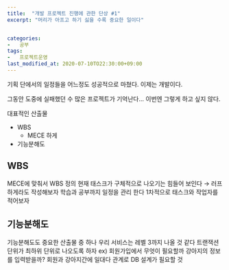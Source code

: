 ```yaml
---
title:  "개발 프로젝트 진행에 관한 단상 #1"
excerpt: "머리가 아프고 하기 싫을 수록 중요한 일이다"


categories:
-   공부
tags:
-   프로젝트운영
last_modified_at: 2020-07-10TO22:30:00+09:00
---
```


기획 단에서의 일정들을 어느정도 성공적으로 마쳤다.
이제는 개발이다.

그동안 도중에 실패했던 수 많은 프로젝트가 기억난다...
이번엔 그렇게 하고 싶지 않다.

대표적인 산출물

- WBS
  - MECE 하게
- 기능분해도

## WBS

MECE에 맞춰서 WBS 정의
현재 태스크가 구체적으로 나오기는 힘들어 보인다 → 러프하게라도 작성해보자
학습과 공부까지 일정을 관리 한다
1차적으로 태스크와 작업자를 적어보자

## 기능분해도

기능분해도도 중요한 산출물 중 하나
우리 서비스는 레벨 3까지 나올 것 같다
트랜잭션 단위가 최하위 단위로 나오도록 하자
ex) 회원가입에서 무엇이 필요할까
강아지의 정보를 입력받을까?
회원과 강아지간에 일대다 관계로 DB 설계가 필요할 것
